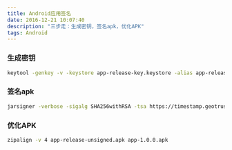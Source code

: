 ```yaml
---
title: Android应用签名
date: 2016-12-21 10:07:40
description: "三步走：生成密钥，签名apk，优化APK"
tags: Android
---
```


### 生成密钥
```bash
keytool -genkey -v -keystore app-release-key.keystore -alias app-release-key.keystore -keyalg RSA -keysize 2048 -validity 10000
```
### 签名apk
```bash
jarsigner -verbose -sigalg SHA256withRSA -tsa https://timestamp.geotrust.com/tsa -digestalg SHA1 -keystore app-release-key.keystore app-release-unsigned.apk app-release-key.keystore
```
### 优化APK
```bash
zipalign -v 4 app-release-unsigned.apk app-1.0.0.apk
```
